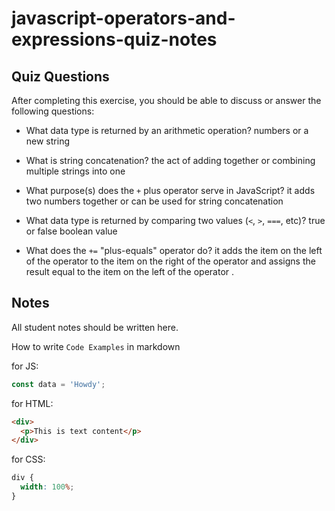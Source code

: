 # javascript-operators-and-expressions-quiz-notes

## Quiz Questions

After completing this exercise, you should be able to discuss or answer the following questions:

- What data type is returned by an arithmetic operation?
  numbers or a new string
- What is string concatenation?
  the act of adding together or combining multiple strings into one

- What purpose(s) does the `+` plus operator serve in JavaScript?
  it adds two numbers together or can be used for string concatenation

- What data type is returned by comparing two values (`<`, `>`, `===`, etc)?
  true or false boolean value

- What does the `+=` "plus-equals" operator do?
  it adds the item on the left of the operator to the item on the right of the operator and assigns the result equal to the item on the left of the operator .

## Notes

All student notes should be written here.

How to write `Code Examples` in markdown

for JS:

```javascript
const data = 'Howdy';
```

for HTML:

```html
<div>
  <p>This is text content</p>
</div>
```

for CSS:

```css
div {
  width: 100%;
}
```
